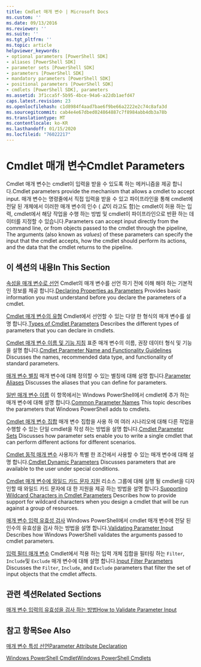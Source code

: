 ```yaml
---
title: Cmdlet 매개 변수 | Microsoft Docs
ms.custom: ''
ms.date: 09/13/2016
ms.reviewer: ''
ms.suite: ''
ms.tgt_pltfrm: ''
ms.topic: article
helpviewer_keywords:
- optional parameters [PowerShell SDK]
- aliases [PowerShell SDK]
- parameter sets [PowerShell SDK]
- parameters [PowerShell SDK]
- mandatory parameters [PowerShell SDK]
- positional parameters [PowerShell SDK]
- cmdlets [PowerShell SDK], parameters
ms.assetid: 3f1cca5f-5b95-4bce-94a6-a22db1aefd47
caps.latest.revision: 23
ms.openlocfilehash: c1d8984f4aad7bae6f9be66a2222e2c74c8afa3d
ms.sourcegitcommit: cab4e4e67dbed024864887c7f8984abb4db3a78b
ms.translationtype: MT
ms.contentlocale: ko-KR
ms.lasthandoff: 01/15/2020
ms.locfileid: "76022217"
---
```

# <a name="cmdlet-parameters"></a><span data-ttu-id="18e94-102">Cmdlet 매개 변수</span><span class="sxs-lookup"><span data-stu-id="18e94-102">Cmdlet Parameters</span></span>

<span data-ttu-id="18e94-103">Cmdlet 매개 변수는 cmdlet이 입력을 받을 수 있도록 하는 메커니즘을 제공 합니다.</span><span class="sxs-lookup"><span data-stu-id="18e94-103">Cmdlet parameters provide the mechanism that allows a cmdlet to accept input.</span></span> <span data-ttu-id="18e94-104">매개 변수는 명령줄에서 직접 입력을 받을 수 있고 파이프라인을 통해 cmdlet에 전달 된 개체에서 이러한 매개 변수의 인수 ( *값*이 라고도 함)는 cmdlet이 허용 하는 입력, cmdlet에서 해당 작업을 수행 하는 방법 및 cmdlet이 파이프라인으로 반환 하는 데이터를 지정할 수 있습니다.</span><span class="sxs-lookup"><span data-stu-id="18e94-104">Parameters can accept input directly from the command line, or from objects passed to the cmdlet through the pipeline, The arguments (also known as *values*) of these parameters can specify the input that the cmdlet accepts, how the cmdlet should perform its actions, and the data that the cmdlet returns to the pipeline.</span></span>

## <a name="in-this-section"></a><span data-ttu-id="18e94-105">이 섹션의 내용</span><span class="sxs-lookup"><span data-stu-id="18e94-105">In This Section</span></span>

<span data-ttu-id="18e94-106">[속성을 매개 변수로 선언](./declaring-properties-as-parameters.md) Cmdlet의 매개 변수를 선언 하기 전에 이해 해야 하는 기본적인 정보를 제공 합니다.</span><span class="sxs-lookup"><span data-stu-id="18e94-106">[Declaring Properties as Parameters](./declaring-properties-as-parameters.md) Provides basic information you must understand before you declare the parameters of a cmdlet.</span></span>

<span data-ttu-id="18e94-107">[Cmdlet 매개 변수의 유형](./types-of-cmdlet-parameters.md) Cmdlet에서 선언할 수 있는 다양 한 형식의 매개 변수를 설명 합니다.</span><span class="sxs-lookup"><span data-stu-id="18e94-107">[Types of Cmdlet Parameters](./types-of-cmdlet-parameters.md) Describes the different types of parameters that you can declare in cmdlets.</span></span>

<span data-ttu-id="18e94-108">[Cmdlet 매개 변수 이름 및 기능 지침](./standard-cmdlet-parameter-names-and-types.md) 표준 매개 변수의 이름, 권장 데이터 형식 및 기능을 설명 합니다.</span><span class="sxs-lookup"><span data-stu-id="18e94-108">[Cmdlet Parameter Name and Functionality Guidelines](./standard-cmdlet-parameter-names-and-types.md) Discusses the names, recommended data type, and functionality of standard parameters.</span></span>

<span data-ttu-id="18e94-109">[매개 변수 별칭](./parameter-aliases.md) 매개 변수에 대해 정의할 수 있는 별칭에 대해 설명 합니다.</span><span class="sxs-lookup"><span data-stu-id="18e94-109">[Parameter Aliases](./parameter-aliases.md) Discusses the aliases that you can define for parameters.</span></span>

<span data-ttu-id="18e94-110">[일반 매개 변수 이름](./common-parameter-names.md) 이 항목에서는 Windows PowerShell에서 cmdlet에 추가 하는 매개 변수에 대해 설명 합니다.</span><span class="sxs-lookup"><span data-stu-id="18e94-110">[Common Parameter Names](./common-parameter-names.md) This topic describes the parameters that Windows PowerShell adds to cmdlets.</span></span>

<span data-ttu-id="18e94-111">[Cmdlet 매개 변수 집합](./cmdlet-parameter-sets.md) 매개 변수 집합을 사용 하 여 여러 시나리오에 대해 다른 작업을 수행할 수 있는 단일 cmdlet을 작성 하는 방법을 설명 합니다.</span><span class="sxs-lookup"><span data-stu-id="18e94-111">[Cmdlet Parameter Sets](./cmdlet-parameter-sets.md) Discusses how parameter sets enable you to write a single cmdlet that can perform different actions for different scenarios.</span></span>

<span data-ttu-id="18e94-112">[Cmdlet 동적 매개 변수](./cmdlet-dynamic-parameters.md) 사용자가 특별 한 조건에서 사용할 수 있는 매개 변수에 대해 설명 합니다.</span><span class="sxs-lookup"><span data-stu-id="18e94-112">[Cmdlet Dynamic Parameters](./cmdlet-dynamic-parameters.md) Discusses parameters that are available to the user under special conditions.</span></span>

<span data-ttu-id="18e94-113">[Cmdlet 매개 변수에 와일드 카드 문자 지원](./supporting-wildcard-characters-in-cmdlet-parameters.md) 리소스 그룹에 대해 실행 될 cmdlet을 디자인할 때 와일드 카드 문자에 대 한 지원을 제공 하는 방법을 설명 합니다.</span><span class="sxs-lookup"><span data-stu-id="18e94-113">[Supporting Wildcard Characters in Cmdlet Parameters](./supporting-wildcard-characters-in-cmdlet-parameters.md) Describes how to provide support for wildcard characters when you design a cmdlet that will be run against a group of resources.</span></span>

<span data-ttu-id="18e94-114">[매개 변수 입력 유효성 검사](./validating-parameter-input.md) Windows PowerShell에서 cmdlet 매개 변수에 전달 된 인수의 유효성을 검사 하는 방법을 설명 합니다.</span><span class="sxs-lookup"><span data-stu-id="18e94-114">[Validating Parameter Input](./validating-parameter-input.md) Describes how Windows PowerShell validates the arguments passed to cmdlet parameters.</span></span>

<span data-ttu-id="18e94-115">[입력 필터 매개 변수](./input-filter-parameters.md) Cmdlet에서 적용 하는 입력 개체 집합을 필터링 하는 `Filter`, `Include`및 `Exclude` 매개 변수에 대해 설명 합니다.</span><span class="sxs-lookup"><span data-stu-id="18e94-115">[Input Filter Parameters](./input-filter-parameters.md) Discusses the `Filter`, `Include`, and `Exclude` parameters that filter the set of input objects that the cmdlet affects.</span></span>

## <a name="related-sections"></a><span data-ttu-id="18e94-116">관련 섹션</span><span class="sxs-lookup"><span data-stu-id="18e94-116">Related Sections</span></span>

[<span data-ttu-id="18e94-117">매개 변수 입력의 유효성을 검사 하는 방법</span><span class="sxs-lookup"><span data-stu-id="18e94-117">How to Validate Parameter Input</span></span>](./how-to-validate-parameter-input.md)

## <a name="see-also"></a><span data-ttu-id="18e94-118">참고 항목</span><span class="sxs-lookup"><span data-stu-id="18e94-118">See Also</span></span>

[<span data-ttu-id="18e94-119">매개 변수 특성 선언</span><span class="sxs-lookup"><span data-stu-id="18e94-119">Parameter Attribute Declaration</span></span>](./parameter-attribute-declaration.md)

[<span data-ttu-id="18e94-120">Windows PowerShell Cmdlet</span><span class="sxs-lookup"><span data-stu-id="18e94-120">Windows PowerShell Cmdlets</span></span>](./cmdlet-overview.md)
